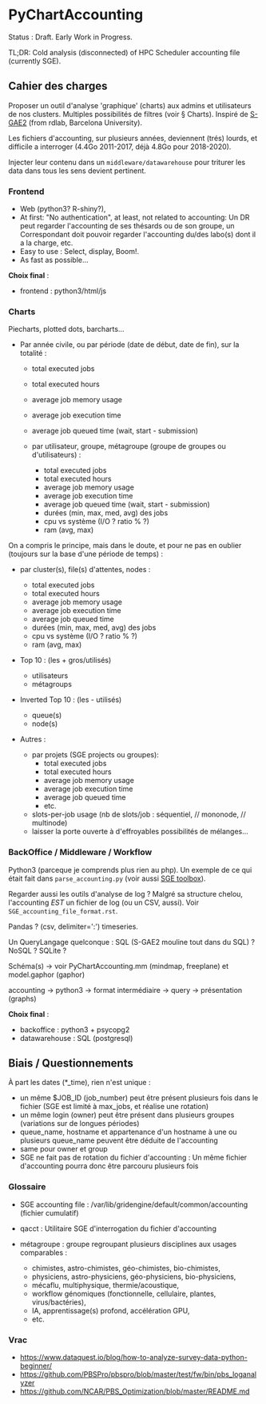 # PyChartAccounting

Status : Draft. Early Work in Progress.

TL;DR: Cold analysis (disconnected) of HPC Scheduler accounting file (currently SGE).


## Cahier des charges

Proposer un outil d'analyse 'graphique' (charts) aux admins et utilisateurs de 
nos clusters. Multiples possibilités de filtres (voir § Charts). Inspiré de 
[S-GAE2](https://rdlab.cs.upc.edu/s-gae/) (from rdlab, Barcelona University).

Les fichiers d'accounting, sur plusieurs années, deviennent (trés) lourds, et 
difficile a interroger (4.4Go 2011-2017, déjà 4.8Go pour 2018-2020).

Injecter leur contenu dans un `middleware/datawarehouse` pour triturer les data dans tous les 
sens devient pertinent.


### Frontend

* Web (python3? R-shiny?),
* At first: "No authentication", at least, not related to accounting: Un DR peut regarder l'accounting de ses thésards ou de son groupe, un Correspondant doit pouvoir regarder l'accounting du/des labo(s) dont il a la charge, etc.
* Easy to use : Select, display, Boom!.
* As fast as possible...

**Choix final** :

* frontend : python3/html/js

### Charts

Piecharts, plotted dots, barcharts...

* Par année civile, ou par période (date de début, date de fin), sur la totalité :
    * total executed jobs
    * total executed hours
    * average job memory usage
    * average job execution time
    * average job queued time (wait, start - submission)

    * par utilisateur, groupe, métagroupe (groupe de groupes ou d'utilisateurs) :
        * total executed jobs
        * total executed hours
        * average job memory usage
        * average job execution time
        * average job queued time (wait, start - submission)
        * durées (min, max, med, avg) des jobs
        * cpu vs système (I/O ? ratio % ?)
        * ram (avg, max)

On a compris le principe, mais dans le doute, et pour ne pas en oublier (toujours sur la base d'une période de temps) :

* par cluster(s), file(s) d'attentes, nodes :
    * total executed jobs
    * total executed hours
    * average job memory usage
    * average job execution time
    * average job queued time
    * durées (min, max, med, avg) des jobs
    * cpu vs système (I/O ? ratio % ?)
    * ram (avg, max)

* Top 10 : (les + gros/utilisés)
    * utilisateurs
    * métagroups

* Inverted Top 10 : (les - utilisés)
    * queue(s)
    * node(s)

* Autres :
    * par projets (SGE projects ou groupes):
        * total executed jobs
        * total executed hours
        * average job memory usage
        * average job execution time
        * average job queued time
        * etc.
    * slots-per-job usage (nb de slots/job : séquentiel, // mononode, // multinode)
    * laisser la porte ouverte à d'effroyables possibilités de mélanges...


### BackOffice / Middleware / Workflow

Python3 (parceque je comprends plus rien au php). Un exemple de ce qui était fait dans `parse_accounting.py` 
(voir aussi [SGE toolbox](https://github.com/ltaulell/sge_toolbox)).

Regarder aussi les outils d'analyse de log ? Malgré sa structure chelou, 
l'accounting *EST* un fichier de log (ou un CSV, aussi). Voir `SGE_accounting_file_format.rst`.

Pandas ? (csv, delimiter=':') timeseries.

Un QueryLangage quelconque : SQL (S-GAE2 mouline tout dans du SQL) ? NoSQL ? SQLite ?

Schéma(s) -> voir PyChartAccounting.mm (mindmap, freeplane) et model.gaphor (gaphor)

accounting -> python3 -> format intermédiaire -> query -> présentation (graphs)

**Choix final** :

* backoffice : python3 + psycopg2
* datawarehouse : SQL (postgresql)


## Biais / Questionnements

À part les dates (*_time), rien n'est unique :

* un même $JOB_ID (job_number) peut être présent plusieurs fois dans le fichier (SGE est limité à max_jobs, et réalise une rotation)
* un même login (owner) peut être présent dans plusieurs groupes (variations sur de longues périodes)
* queue_name, hostname et appartenance d'un hostname à une ou plusieurs queue_name peuvent être déduite de l'accounting
* same pour owner et group
* SGE ne fait pas de rotation du fichier d'accounting : Un même fichier d'accounting pourra donc être parcouru plusieurs fois


### Glossaire

* SGE accounting file : /var/lib/gridengine/default/common/accounting (fichier cumulatif)

* qacct : Utilitaire SGE d'interrogation du fichier d'accounting

* métagroupe : groupe regroupant plusieurs disciplines aux usages comparables :
    - chimistes, astro-chimistes, géo-chimistes, bio-chimistes,
    - physiciens, astro-physiciens, géo-physiciens, bio-physiciens,
    - mécaflu, multiphysique, thermie/acoustique,
    - workflow génomiques (fonctionnelle, cellulaire, plantes, virus/bactéries),
    - IA, apprentissage(s) profond, accélération GPU,
    - etc.


### Vrac

* https://www.dataquest.io/blog/how-to-analyze-survey-data-python-beginner/
* https://github.com/PBSPro/pbspro/blob/master/test/fw/bin/pbs_loganalyzer
* https://github.com/NCAR/PBS_Optimization/blob/master/README.md

